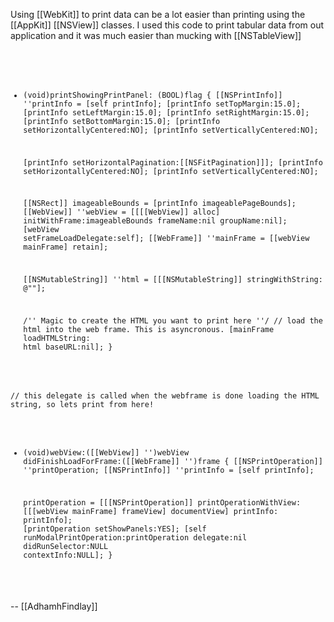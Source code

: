 Using [[WebKit]] to print data can be a lot easier than printing using the [[AppKit]] [[NSView]] classes.  I used this code to print tabular data from out application and it was much easier than mucking with [[NSTableView]]


<code>

- (void)printShowingPrintPanel: (BOOL)flag
{
	[[NSPrintInfo]] ''printInfo = [self printInfo];
	[printInfo setTopMargin:15.0];
	[printInfo setLeftMargin:15.0];
	[printInfo setRightMargin:15.0];
	[printInfo setBottomMargin:15.0];
	[printInfo setHorizontallyCentered:NO];
	[printInfo setVerticallyCentered:NO];

	[printInfo setHorizontalPagination:[[NSFitPagination]]];
	[printInfo setHorizontallyCentered:NO];
	[printInfo setVerticallyCentered:NO];

	[[NSRect]] imageableBounds = [printInfo imageablePageBounds];
	[[WebView]] ''webView = [[[[WebView]] alloc] initWithFrame:imageableBounds frameName:nil groupName:nil];
	[webView setFrameLoadDelegate:self];
	[[WebFrame]] ''mainFrame = [[webView mainFrame] retain];

	[[NSMutableString]] ''html = [[[NSMutableString]] stringWithString: @"<html><head></head><body>"];
	
	/'' Magic to create the HTML you want to print here ''/
	// load the html into the web frame.  This is asyncronous.
	[mainFrame loadHTMLString: html baseURL:nil];
}

// this delegate is called when the webframe is done loading the HTML string, so lets print from here!
- (void)webView:([[WebView]] '')webView didFinishLoadForFrame:([[WebFrame]] '')frame
{
	[[NSPrintOperation]] ''printOperation;
	[[NSPrintInfo]] ''printInfo = [self printInfo];

	printOperation = [[[NSPrintOperation]] printOperationWithView: [[[webView mainFrame] frameView] documentView] printInfo: printInfo];
	[printOperation setShowPanels:YES];
	[self runModalPrintOperation:printOperation delegate:nil didRunSelector:NULL contextInfo:NULL];
}

</code> 

-- [[AdhamhFindlay]]